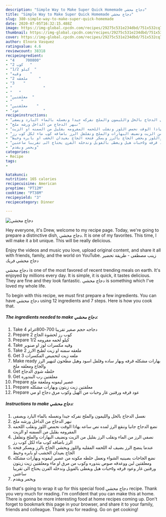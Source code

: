 ```yaml
---
description: "Simple Way to Make Super Quick Homemade دجاج محشي"
title: "Simple Way to Make Super Quick Homemade دجاج محشي"
slug: 380-simple-way-to-make-super-quick-homemade
date: 2020-07-05T16:32:15.488Z
image: https://img-global.cpcdn.com/recipes/29275c531e234dbd/751x532cq70/الصورة-الرئيسية-لوصفةدجاج-محشي.jpg
thumbnail: https://img-global.cpcdn.com/recipes/29275c531e234dbd/751x532cq70/الصورة-الرئيسية-لوصفةدجاج-محشي.jpg
cover: https://img-global.cpcdn.com/recipes/29275c531e234dbd/751x532cq70/الصورة-الرئيسية-لوصفةدجاج-محشي.jpg
author: Elnora Vasquez
ratingvalue: 4.6
reviewcount: 38318
recipeingredient:
- "4     700800"
- "2 كوب   "
- "1/2 كيلو  "
- "وقيه    "
- "2 ملعقه     "
- "3    "
- "              "
- "   "
- "معلقتين  "
- "    "
- "معلقتين    "
- "عود           "
recipeinstructions:
- "نغسل الدجاج بالخل والليمون والملح نفركه جيدا ونغسله بالماء البارد ويصفى"
- "نبهر الدجاج من الداخل ورشه ملح"
- "نضع الدجاج جانبا وننقع الرز لمده نص ساعه بهاذا الوقت نحمص اللوز ونقلب اللحمه المفرومه بقليل من السمنه او الزيت"
- "نصفي الرز من الماء ونقلب الرز بقليل من الزيت ونضيف البهارات والملح ونفلفل الرز باضافه كوب ماء لكل كوب رز"
- "عندما ينضج الرز بضيف له اللحمه المقليه واللوز وبحشي الجاج بالرز وبسكر فتحة الجاج بعيدان الخشب او بابره وخيط"
- "نضع الجاجات بصينيه الشواء ونعمل خلطه مكونه من عصير ليمونه وبهارات مشكله ومعلقتين لبن ووعدقه صوص بندوره وكوب من مرق او ماء ومعلقتين زيت زيتون ورقتين غار وعود قرفه و٥حبات هيل ويغطى بالفويل وندخله الفرن يحتاج الى تقريبا ساعتين"
- "ويحمر ويقدم"
categories:
- Recipe
tags:
- 

katakunci:  
nutrition: 165 calories
recipecuisine: American
preptime: "PT12M"
cooktime: "PT38M"
recipeyield: "3"
recipecategory: Dinner

---
```



![دجاج محشي](https://img-global.cpcdn.com/recipes/29275c531e234dbd/751x532cq70/الصورة-الرئيسية-لوصفةدجاج-محشي.jpg)

Hey everyone, it's Drew, welcome to my recipe page. Today, we're going to prepare a distinctive dish, دجاج محشي. It is one of my favorites. This time, I will make it a bit unique. This will be really delicious.

Enjoy the videos and music you love, upload original content, and share it all with friends, family, and the world on YouTube. زينب مصطفى - طريقة تحضير دجاج محشي فريك

دجاج محشي is one of the most favored of recent trending meals on earth. It's enjoyed by millions every day. It is simple, it is quick, it tastes delicious. They are fine and they look fantastic. دجاج محشي is something which I've loved my whole life.


To begin with this recipe, we must first prepare a few ingredients. You can have دجاج محشي using 12 ingredients and 7 steps. Here is how you cook that.

<!--inarticleads1-->

##### The ingredients needed to make دجاج محشي:

1. Take 4 دجاجه حجم صغير تقريبا 700-800غرام
1. Prepare 2 كوب رز لحشوة الجاج
1. Prepare 1/2 كيلو لحمه مفرومه
1. Take وقيه مكسرات لوز او صنوبر
1. Take 2 ملعقه سمنه او زيت لطبخ الارز
1. Get 3 ملعه زيت لتحميص المكسرات
1. Make ready  بهارات مشكله قرفه وبهار ساده وفلفل اسود وهيل مطحون لتبهير الرز والجاج ومعلقه ملح
1. Get  خلطه شوي الدجاج
1. Get معلقتين رب البندوره
1. Prepare  عصير ليمونه وملعقة ملح
1. Prepare معلقتين زيت زيتون وبهارات مشكله
1. Prepare عود قرفه ورقتين غار وحبات من الهيل وكوب مرق دجاج او مي




<!--inarticleads2-->

##### Instructions to make دجاج محشي:

1. نغسل الدجاج بالخل والليمون والملح نفركه جيدا ونغسله بالماء البارد ويصفى
1. نبهر الدجاج من الداخل ورشه ملح
1. نضع الدجاج جانبا وننقع الرز لمده نص ساعه بهاذا الوقت نحمص اللوز ونقلب اللحمه المفرومه بقليل من السمنه او الزيت
1. نصفي الرز من الماء ونقلب الرز بقليل من الزيت ونضيف البهارات والملح ونفلفل الرز باضافه كوب ماء لكل كوب رز
1. عندما ينضج الرز بضيف له اللحمه المقليه واللوز وبحشي الجاج بالرز وبسكر فتحة الجاج بعيدان الخشب او بابره وخيط
1. نضع الجاجات بصينيه الشواء ونعمل خلطه مكونه من عصير ليمونه وبهارات مشكله ومعلقتين لبن ووعدقه صوص بندوره وكوب من مرق او ماء ومعلقتين زيت زيتون ورقتين غار وعود قرفه و٥حبات هيل ويغطى بالفويل وندخله الفرن يحتاج الى تقريبا ساعتين
1. ويحمر ويقدم




So that's going to wrap it up for this special food دجاج محشي recipe. Thank you very much for reading. I'm confident that you can make this at home. There is gonna be more interesting food at home recipes coming up. Don't forget to bookmark this page in your browser, and share it to your family, friends and colleague. Thank you for reading. Go on get cooking!
